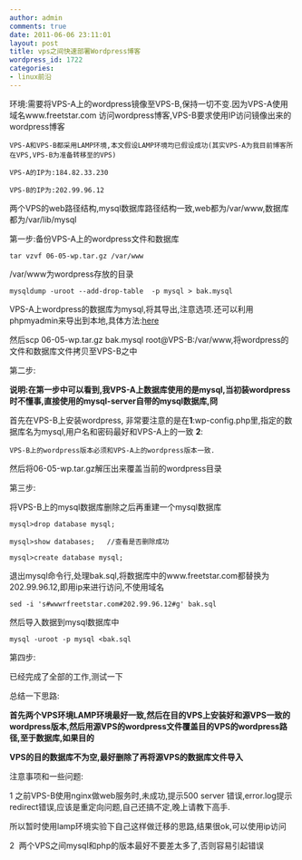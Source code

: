 ```yaml
---
author: admin
comments: true
date: 2011-06-06 23:11:01
layout: post
title: vps之间快速部署Wordpress博客
wordpress_id: 1722
categories:
- linux前沿
---
```


环境:需要将VPS-A上的wordpress镜像至VPS-B,保持一切不变.因为VPS-A使用域名www.freetstar.com 访问wordpress博客,VPS-B要求使用IP访问镜像出来的wordpress博客

    VPS-A和VPS-B都采用LAMP环境,本文假设LAMP环境均已假设成功(其实VPS-A为我目前博客所在VPS,VPS-B为准备转移至的VPS)

    VPS-A的IP为:﻿﻿184.82.33.230

    VPS-B的IP为:202.99.96.12

两个VPS的web路径结构,mysql数据库路径结构一致,web都为/var/www,数据库都为/var/lib/mysql

第一步:备份VPS-A上的wordpress文件和数据库  

    tar vzvf 06-05-wp.tar.gz /var/www

/var/www为wordpress存放的目录

    mysqldump -uroot --add-drop-table  -p mysql > bak.mysql

VPS-A上wordpress的数据库为mysql,将其导出,注意选项.还可以利用phpmyadmin来导出到本地,具体方法:[here](http://codex.wordpress.org/Backing_Up_Your_Database)

然后scp 06-05-wp.tar.gz bak.mysql root@VPS-B:/var/www,将wordpress的文件和数据库文件拷贝至VPS-B之中

第二步:

**说明:在第一步中可以看到,我VPS-A上数据库使用的是mysql,当初装wordpress时不懂事,直接使用的mysql-server自带的mysql数据库,冏**

首先在VPS-B上安装wordpress, 非常要注意的是在**1**:wp-config.php里,指定的数据库名为mysql,用户名和密码最好和VPS-A上的一致 **2**:

    VPS-B上的wordpress版本必须和VPS-A上的wordpress版本一致.

然后将06-05-wp.tar.gz解压出来覆盖当前的wordpress目录

第三步:

将VPS-B上的mysql数据库删除之后再重建一个mysql数据库

    mysql>drop database mysql;

    mysql>show databases;   //查看是否删除成功

    mysql>create database mysql;

退出mysql命令行,处理bak.sql,将数据库中的www.freetstar.com都替换为202.99.96.12,即用ip来进行访问,不使用域名

    sed -i 's#wwwrfreetstar.com#202.99.96.12#g' bak.sql

然后导入数据到mysql数据库中

    mysql -uroot -p mysql <bak.sql

第四步:

已经完成了全部的工作,测试一下

总结一下思路:

**首先两个VPS环境LAMP环境最好一致,然后在目的VPS上安装好和源VPS一致的wordpress版本,然后用源VPS的wordpress文件覆盖目的VPS的wordpress路径,至于数据库,如果目的**

**VPS的目的数据库不为空,最好删除了再将源VPS的数据库文件导入**

注意事项和一些问题:

1 之前VPS-B使用nginx做web服务时,未成功,提示500 server 错误,error.log提示redirect错误,应该是重定向问题,自己还搞不定,晚上请教下高手.

所以暂时使用lamp环境实验下自己这样做迁移的思路,结果很ok,可以使用ip访问

2  两个VPS之间mysql和php的版本最好不要差太多了,否则容易引起错误
